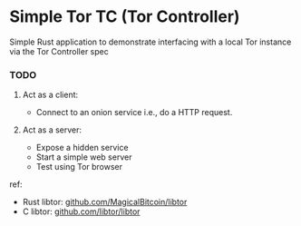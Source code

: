 # Simple Tor TC (Tor Controller)

Simple Rust application to demonstrate interfacing with a local Tor instance via the Tor Controller spec

### TODO

1. Act as a client:
   - Connect to an onion service i.e., do a HTTP request.

2. Act as a server:
   - Expose a hidden service
   - Start a simple web server
   - Test using Tor browser


ref:

- Rust libtor: [github.com/MagicalBitcoin/libtor](https://github.com/MagicalBitcoin/libtor)
- C libtor: [github.com/libtor/libtor](https://github.com/libtor/libtor)
